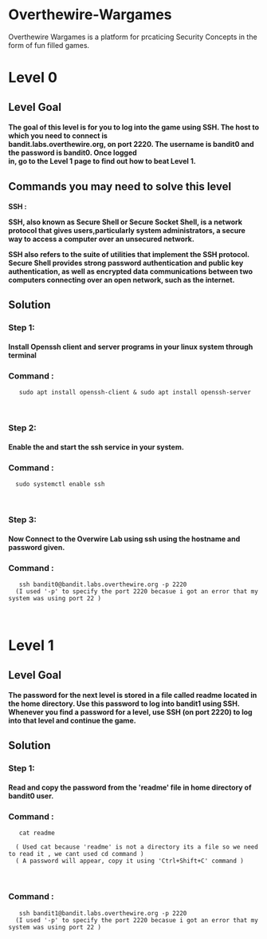# Overthewire-Wargames

Overthewire Wargames is a platform for prcaticing Security Concepts in the form of fun filled games.

<h1>Level 0</h1>
<p> 
<h2> Level Goal</h2>
   <h4> The goal of this level is for you to log into the game using SSH. The host to which you need to connect is <br>
        bandit.labs.overthewire.org, on port 2220. The username is bandit0 and the password is bandit0. Once logged <br>
        in, go to the Level 1 page to find out how to beat Level 1. 
   </h4>
</p>
        
  <h2>Commands you may need to solve this level</h2>

  <h4> SSH : <br>
   
   SSH, also known as Secure Shell or Secure Socket Shell, is a network protocol that gives users,particularly system   administrators, a secure way to access a computer over an unsecured network.

   SSH also refers to the suite of utilities that implement the SSH protocol. Secure Shell provides strong password
   authentication and public key authentication, as well as encrypted data communications between two computers         connecting over an open network, such as the internet.
</h4> 

   <h2> Solution</h2>
   
   <h3> Step 1:</h3>
   <h4> 
      Install Openssh client and server programs in your linux system through terminal
   </h4>
   
   <h3>
    Command :</h3>
    
       sudo apt install openssh-client & sudo apt install openssh-server
   <br>
   
   <h3> Step 2:</h3>
   <h4>
   Enable the and start the ssh service in your system.
   </h4>
   
   <h3>
    Command :</h3>
    
      sudo systemctl enable ssh
   <br>
   
   <h3> Step 3:</h3>
   <h4>
   Now Connect to the Overwire Lab using ssh using the hostname and password given.
   </h4>
   
   <h3>
    Command :</h3>
    
       ssh bandit0@bandit.labs.overthewire.org -p 2220
      (I used '-p' to specify the port 2220 becasue i got an error that my system was using port 22 )
    
   </h3>
   <br>
   
<h1>Level 1</h1>
<p> 
<h2> Level Goal</h2> 
<h4> 
   The password for the next level is stored in a file called readme located in the home directory. Use this password to log into bandit1 using SSH.  Whenever you find a password for a level, use SSH (on port 2220) to log into that level and continue the game.
</h4>
</p>

 <h2> Solution</h2>
   
   <h3> Step 1:</h3>
   <h4> 
      Read and copy the password from the 'readme' file in home directory of bandit0 user.
   </h4>
   
<h3>
    Command :
</h3>
    
       cat readme
       
      ( Used cat because 'readme' is not a directory its a file so we need to read it , we cant used cd command )
      ( A password will appear, copy it using 'Ctrl+Shift+C' command )
 <br>

<h3>
    Command :
</h3>
    
       ssh bandit1@bandit.labs.overthewire.org -p 2220
      (I used '-p' to specify the port 2220 becasue i got an error that my system was using port 22 )
 <br>
 
 


   
   
   
   
